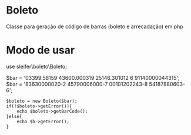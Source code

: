 # Boleto
Classe para geração de código de barras (boleto e arrecadação) em php

# Modo de usar

use sleifer\boleto\Boleto;

$bar = '03399.58159 43600.000319 25146.301012 6 91140000044315'; <br>
$bar = '83630000020-2 45790006000-7 00101202243-8 54187880603-6'; <br>

```
$boleto = new Boleto($bar);
if(!$boleto->getError()){
    echo $boleto->getBarCode();
}else{
    echo $b->getError();
}
```

